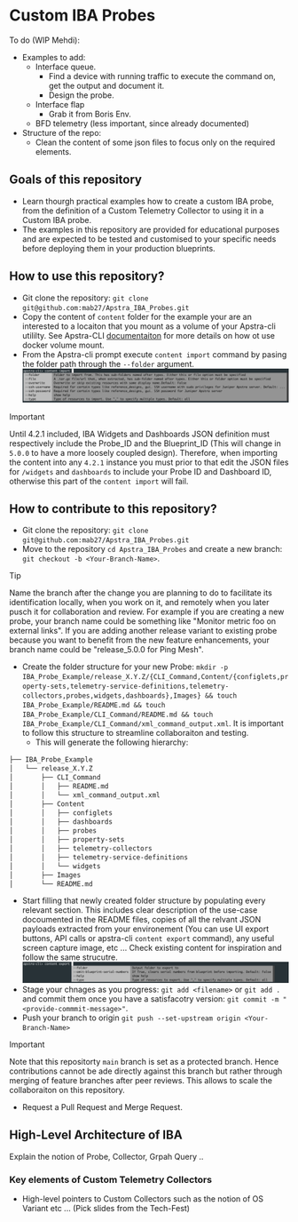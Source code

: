 # Custom IBA Probes

To do (WIP Mehdi):
- Examples to add:
  - Interface queue. 
    - Find a device with running traffic to execute the command on, get the output and document it. 
    - Design the probe. 
  - Interface flap
    - Grab it from Boris Env.
  - BFD telemetry (less important, since already documented)
- Structure of the repo:
  - Clean the content of some json files to focus only on the required elements.


## Goals of this repository
- Learn thourgh practical examples how to create a custom IBA probe, from the definition of a Custom Telemetry Collector to using it in a Custom IBA probe.
- The examples in this repository are provided for educational purposes and are expected to be tested and customised to your specific needs before deploying them in your production blueprints.


## How to use this repository?
- Git clone the repository: `git clone git@github.com:mab27/Apstra_IBA_Probes.git`
- Copy the content of `content` folder for the example your are an interested to a locaiton that you mount as a volume of your Apstra-cli utililty. See Apstra-CLI [documentaiton](https://www.juniper.net/documentation/us/en/software/apstra4.2/apstra-user-guide/topics/topic-map/apstra-cli.html) for more details on how ot use docker volume mount.
- From the Apstra-cli prompt execute `content import` command by pasing the folder path through the `--folder` argument.
![Apstra-cli_Content_Import](_Images/Apstra-cli_Content_Import.png)
> [!IMPORTANT]
> Until 4.2.1 included, IBA Widgets and Dashboards JSON definition must respectively include the Probe_ID and the Blueprint_ID (This will change in `5.0.0` to have a more loosely coupled design). Therefore, when importing the content into any `4.2.1` instance you must prior to that edit the JSON files for `/widgets` and `dashboards` to include your Probe ID and Dashboard ID, otherwise this part of the `content import` will fail. 

## How to contribute to this repository?
- Git clone the repository: `git clone git@github.com:mab27/Apstra_IBA_Probes.git`
- Move to the repository `cd Apstra_IBA_Probes` and create a new branch: `git checkout -b <Your-Branch-Name>`.
> [!TIP]
> Name the branch after the change you are planning to do to facilitate its identification locally, when you work on it, and remotely when you later pusch it for collaboration and review. For example if you are creating a new probe, your branch name could be something like "Monitor metric foo on external links". If you are adding another release variant to existing probe because you want to benefit from the new feature enhancements, your branch name could be "release_5.0.0 for Ping Mesh".
- Create the folder structure for your new Probe: `mkdir -p IBA_Probe_Example/release_X.Y.Z/{CLI_Command,Content/{configlets,property-sets,telemetry-service-definitions,telemetry-collectors,probes,widgets,dashboards},Images} && touch IBA_Probe_Example/README.md && touch IBA_Probe_Example/CLI_Command/README.md && touch IBA_Probe_Example/CLI_Command/xml_command_output.xml`. It is important to follow this structure to streamline collaboraiton and testing. 
  - This will generate the following hierarchy:
```
├── IBA_Probe_Example
│   └── release_X.Y.Z
│       ├── CLI_Command
│       │   ├── README.md
│       │   └── xml_command_output.xml
│       ├── Content
│       │   ├── configlets
│       │   ├── dashboards
│       │   ├── probes
│       │   ├── property-sets
│       │   ├── telemetry-collectors
│       │   ├── telemetry-service-definitions
│       │   └── widgets
│       ├── Images
│       └── README.md
```
- Start filling that newly created folder structure by populating every relevant section. This includes clear description of the use-case docoumented in the README files, copies of all the relvant JSON payloads extracted from your environement (You can use UI export buttons, API calls or apstra-cli `content export` command), any useful screen capture image, etc ... Check existing content for inspiration and follow the same strucutre.
![Apstra-cli_Content_Export](_Images/Apstra-cli_Content_Export.png) 
- Stage your chnages as you progress: `git add <filename>` or `git add .` and commit them once you have a satisfacotry version: `git commit -m "<provide-commmit-message>"`.
- Push your branch to origin `git push --set-upstream origin <Your-Branch-Name>`
> [!IMPORTANT]
> Note that this repositorty `main` branch is set as a protected branch. Hence contributions cannot be ade directly against this branch but rather through merging of feature branches after peer reviews. This allows to scale the collaboraiton on this repository.
- Request a Pull Request and Merge Request.


## High-Level Architecture of IBA
Explain the notion of Probe, Collector, Grpah Query ..
### Key elements of Custom Telemetry Collectors
  - High-level pointers to Custom Collectors such as the notion of OS Variant etc ... 
(Pick slides from the Tech-Fest)